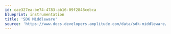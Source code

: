 ```yaml
---
id: cae327ea-be74-4783-ab16-09f2848cebca
blueprint: instrumentation
title: 'SDK Middleware'
source: 'https://www.docs.developers.amplitude.com/data/sdk-middleware/'
---
```

